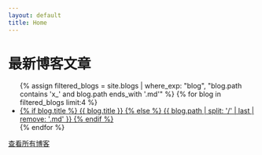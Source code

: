 ```yaml
---
layout: default
title: Home
---
```


<h1>最新博客文章</h1>
<ul>
  {% assign filtered_blogs = site.blogs | where_exp: "blog", "blog.path contains 'x_' and blog.path ends_with '.md'" %}
  {% for blog in filtered_blogs limit:4 %}
    <li>
      <a href="{{ blog.url | relative_url }}">
        {% if blog.title %}
          {{ blog.title }}
        {% else %}
          {{ blog.path | split: '/' | last | remove: '.md' }}
        {% endif %}
      </a>
    </li>
  {% endfor %}
</ul>
<p><a href="{{ '/all-blogs' | relative_url }}">查看所有博客</a></p>

